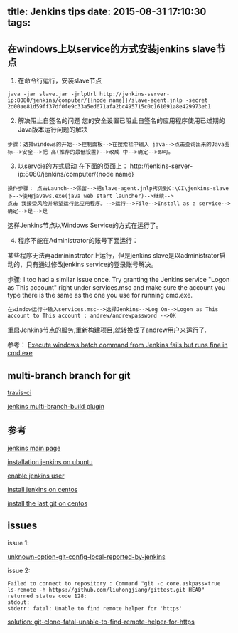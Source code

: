 title: Jenkins tips
date: 2015-08-31 17:10:30
tags:
---

## 在windows上以service的方式安装jenkins slave节点

1. 在命令行运行，安装slave节点

```
java -jar slave.jar -jnlpUrl http://jenkins-server-ip:8080/jenkins/computer/{{node name}}/slave-agent.jnlp -secret 2d00ae81d59ff37df0fe9c33a5ed671afa2bc495715c0c161091a8e429973eb1 
```

2. 解决阻止自签名的问题
您的安全设置已阻止自签名的应用程序使用已过期的Java版本运行问题的解决
```
步骤：选择windows的开始-->控制面板-->在搜索栏中输入 java-->点击查询出来的Java图标-->安全-->把 高(推荐的最低设置)-->改成 中-->确定-->即可。
```

3. 以servcie的方式启动
在下面的页面上： http://jenkins-server-ip:8080/jenkins/computer/\{node name\}
```
操作步骤： 点击Launch-->保留-->把slave-agent.jnlp拷贝到C:\CI\jenkins-slave下-->使用javaws.exe(java web start launcher)-->继续-->
点击 我接受风险并希望运行此应用程序。-->运行-->File-->Install as a service-->确定-->是-->是
```

这样Jenkins节点以Windows Service的方式在运行了。

<!--more-->

4. 程序不能在Administrator的账号下面运行：

某些程序无法再admininstrator上运行，但是jenkins slave是以administrator启动的，只有通过修改jenkins service的登录账号解决。

步骤:
I too had a similar issue once. Try granting the Jenkins service "Logon as This account" right under services.msc and make sure the account you type there is the same as the one you use for running cmd.exe. 

```
在window运行中输入services.msc-->选择Jenkins-->Log On-->Logon as This account to This account : andrew/andrewpassword -->OK
```

重启Jenkins节点的服务,重新构建项目,就转换成了andrew用户来运行了.

参考： [Execute windows batch command from Jenkins fails but runs fine in cmd.exe](http://stackoverflow.com/questions/10952280/execute-windows-batch-command-from-jenkins-fails-but-runs-fine-in-cmd-exe)


## multi-branch branch for git

[travis-ci](http://blog.travis-ci.com/announcing-pull-request-support/)

[jenkins multi-branch-build plugin](https://github.com/mjdetullio/multi-branch-project-plugin)

## 参考
[jenkins main page](https://wiki.jenkins-ci.org/display/JENKINS/Use+Jenkins)

[installation jenkins on ubuntu](https://wiki.jenkins-ci.org/display/JENKINS/Installing+Jenkins+on+Ubuntu)

[enable jenkins user](https://wiki.jenkins-ci.org/display/JENKINS/Standard+Security+Setup)

[install jenkins on centos](https://wiki.jenkins-ci.org/display/JENKINS/Installing+Jenkins+on+Red+Hat+distributions)

[install the last git on centos](https://www.digitalocean.com/community/tutorials/how-to-install-git-on-a-centos-6-4-vps)

## issues

issue 1:

[unknown-option-git-config-local-reported-by-jenkins](http://stackoverflow.com/questions/23104110/unknown-option-git-config-local-reported-by-jenkins)

issue 2:

```
Failed to connect to repository : Command "git -c core.askpass=true ls-remote -h https://github.com/liuhongjiang/gittest.git HEAD" returned status code 128:
stdout: 
stderr: fatal: Unable to find remote helper for 'https'
```

[solution: git-clone-fatal-unable-to-find-remote-helper-for-https](http://stackoverflow.com/questions/8329485/git-clone-fatal-unable-to-find-remote-helper-for-https)